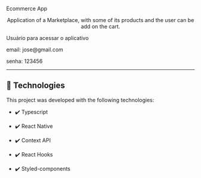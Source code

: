 <br>
Ecommerce App
</h1>

<p align="center">Application of a  Marketplace, with some of its products and the user can be add on the cart.</p>
<p align="left">
Usuário para acessar o aplicativo
</p>
<p align="left">
email: jose@gmail.com
</p>
<p align="left">
senha: 123456
</p>

<hr />

## 🚀 Technologies

This project was developed with the following technologies:

- ✔️ Typescript

- ✔️ React Native

- ✔️ Context API

- ✔️ React Hooks

- ✔️ Styled-components
